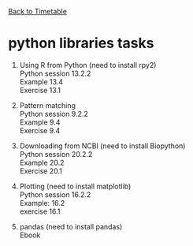 <a href="https://github.com/ELIXIR-ITA-training/python_course"> Back to Timetable</a>


# python libraries tasks

1. Using R from Python (need to install rpy2) <br>
Python session 13.2.2 <br>
Example 13.4 <br>
Exercise 13.1 <br>


2. Pattern matching <br>
Python session 9.2.2 <br>
Example 9.4 <br>
Exercise 9.4 <br>

3. Downloading from NCBI (need to install Biopython) <br>
Python session 20.2.2 <br>
Example 20.2 <br>
Exercise 20.1 <br>



4. Plotting (need to install matplotlib) <br>
Python session 16.2.2 <br>
Example: 16.2 <br>
exercise 16.1 <br>


5. pandas (need to install pandas) <br>
Ebook <br>
